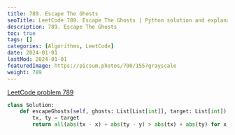 ```yaml
---
title: 789. Escape The Ghosts
seoTitle: LeetCode 789. Escape The Ghosts | Python solution and explanation
description: 789. Escape The Ghosts
toc: true
tags: []
categories: [Algorithms, LeetCode]
date: 2024-01-01
lastMod: 2024-01-01
featuredImage: https://picsum.photos/700/155?grayscale
weight: 789
---
```


[LeetCode problem 789](https://leetcode.com/problems/escape-the-ghosts/)

```python
class Solution:
    def escapeGhosts(self, ghosts: List[List[int]], target: List[int]) -> bool:
        tx, ty = target
        return all(abs(tx - x) + abs(ty - y) > abs(tx) + abs(ty) for x, y in ghosts)

```
